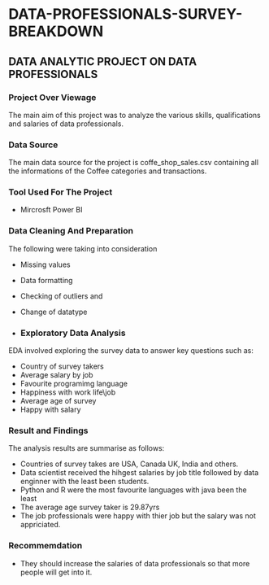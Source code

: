 # DATA-PROFESSIONALS-SURVEY-BREAKDOWN

## DATA ANALYTIC PROJECT ON DATA PROFESSIONALS

### Project Over Viewage

The main aim of this project was to analyze the various skills, qualifications and salaries of data professionals.

### Data Source

The main data source for the project is coffe_shop_sales.csv containing all the informations of the Coffee categories 
and transactions.

### Tool Used For The Project 
- Mircrosft Power BI
  
### Data Cleaning And Preparation
The following were taking into consideration

- Missing values
- Data formatting
- Checking of outliers and
- Change of datatype

- ### Exploratory Data Analysis 
  
EDA involved exploring the survey data to answer key questions such as:

-  Country of survey takers
-  Average salary by job
-  Favourite programimg language
-  Happiness with work life\job
-  Average age of survey
-  Happy with salary

### Result and Findings

The analysis results are summarise as follows:
- Countries of survey takes are USA, Canada UK, India and others.
- Data scientist received the hihgest salaries by job title followed by data enginner with the least been students.
- Python and R were the most favourite languages with java been the least
- The average age survey taker is 29.87yrs
- The job professionals were happy with thier job but the salary was not appriciated.

### Recommemdation
- They should increase the salaries of data professionals so that more people will get into it.
